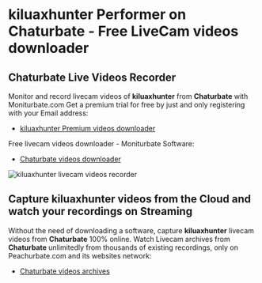 # kiluaxhunter Performer on Chaturbate - Free LiveCam videos downloader

## Chaturbate Live Videos Recorder

Monitor and record livecam videos of **kiluaxhunter** from **Chaturbate** with Moniturbate.com
Get a premium trial for free by just and only registering with your Email address:
* [kiluaxhunter Premium videos downloader](https://moniturbate.com/request-demo-licence-key.html)

Free livecam videos downloader - Moniturbate Software:
* [Chaturbate videos downloader](https://moniturbate.com/moniturbate-download-software.html)

![kiluaxhunter livecam videos recorder](https://peachurnet.com/templates/moniturbate-software.png)


## Capture kiluaxhunter videos from the Cloud and watch your recordings on Streaming

Without the need of downloading a software, capture **kiluaxhunter** livecam videos from **Chaturbate** 100% online.
Watch Livecam archives from **Chaturbate** unlimitedly from thousands of existing recordings, only on Peachurbate.com and its websites network:
* [Chaturbate videos archives](https://peachurnet.com/)